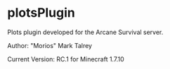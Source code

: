 plotsPlugin
===========

Plots plugin developed for the Arcane Survival server.

Author: "Morios" Mark Talrey

Current Version: RC.1 for Minecraft 1.7.10
